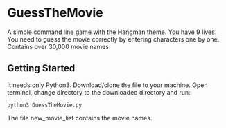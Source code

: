 # GuessTheMovie


A simple command line game with the Hangman theme. You have 9 lives. You need to guess the movie correctly by entering characters one by one. Contains over 30,000 movie names.

## Getting Started

It needs only Python3. Download/clone the file to your machine.
Open terminal, change directory to the downloaded directory and run:
```
python3 GuessTheMovie.py
```
The file new_movie_list contains the movie names.

